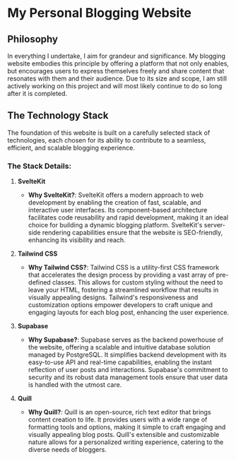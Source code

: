 # My Personal Blogging Website

## Philosophy

In everything I undertake, I aim for grandeur and significance. My blogging website embodies this principle by offering a platform that not only enables, but encourages users to express themselves freely and share content that resonates with them and their audience. Due to its size and scope, I am still actively working on this project and will most likely continue to do so long after it is completed.

## The Technology Stack

The foundation of this website is built on a carefully selected stack of technologies, each chosen for its ability to contribute to a seamless, efficient, and scalable blogging experience.

### The Stack Details:

1. **SvelteKit**
   - **Why SvelteKit?**: SvelteKit offers a modern approach to web development by enabling the creation of fast, scalable, and interactive user interfaces. Its component-based architecture facilitates code reusability and rapid development, making it an ideal choice for building a dynamic blogging platform. SvelteKit's server-side rendering capabilities ensure that the website is SEO-friendly, enhancing its visibility and reach.

2. **Tailwind CSS**
   - **Why Tailwind CSS?**: Tailwind CSS is a utility-first CSS framework that accelerates the design process by providing a vast array of pre-defined classes. This allows for custom styling without the need to leave your HTML, fostering a streamlined workflow that results in visually appealing designs. Tailwind's responsiveness and customization options empower developers to craft unique and engaging layouts for each blog post, enhancing the user experience.

3. **Supabase**
   - **Why Supabase?**: Supabase serves as the backend powerhouse of the website, offering a scalable and intuitive database solution managed by PostgreSQL. It simplifies backend development with its easy-to-use API and real-time capabilities, enabling the instant reflection of user posts and interactions. Supabase's commitment to security and its robust data management tools ensure that user data is handled with the utmost care.

4. **Quill**
   - **Why Quill?**: Quill is an open-source, rich text editor that brings content creation to life. It provides users with a wide range of formatting tools and options, making it simple to craft engaging and visually appealing blog posts. Quill's extensible and customizable nature allows for a personalized writing experience, catering to the diverse needs of bloggers.
